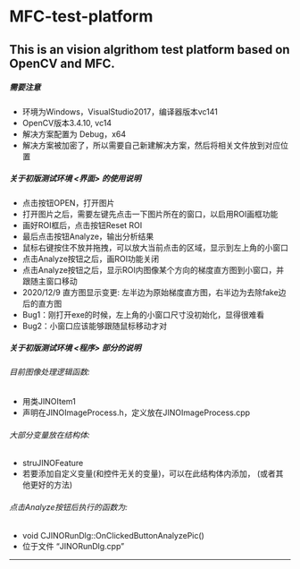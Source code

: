 # MFC-test-platform
This is an vision algrithom test platform based on OpenCV and MFC.
---------------------------------------------------------------
##### 需要注意
* 环境为Windows，VisualStudio2017，编译器版本vc141
* OpenCV版本3.4.10, vc14
* 解决方案配置为 Debug，x64
* 解决方案被加密了，所以需要自己新建解决方案，然后将相关文件放到对应位置

##### 关于初版测试环境 <界面> 的使用说明
* 点击按钮OPEN，打开图片
* 打开图片之后，需要左键先点击一下图片所在的窗口，以启用ROI画框功能
* 画好ROI框后，点击按钮Reset ROI
* 最后点击按钮Analyze，输出分析结果
* 鼠标右键按住不放并拖拽，可以放大当前点击的区域，显示到左上角的小窗口
* 点击Analyze按钮之后，画ROI功能关闭
* 点击Analyze按钮之后，显示ROI内图像某个方向的梯度直方图到小窗口，并跟随主窗口移动
* 2020/12/9 直方图显示变更: 左半边为原始梯度直方图，右半边为去除fake边后的直方图
* Bug1：刚打开exe的时候，左上角的小窗口尺寸没初始化，显得很难看
* Bug2：小窗口应该能够跟随鼠标移动才对

##### 关于初版测试环境 <程序> 部分的说明
###### 目前图像处理逻辑函数: 
 * 用类JINOItem1
 * 声明在JINOImageProcess.h，定义放在JINOImageProcess.cpp

###### 大部分变量放在结构体: 
 * struJINOFeature
 * 若要添加自定义变量(和控件无关的变量)，可以在此结构体内添加，
        (或者其他更好的方法)

###### 点击Analyze按钮后执行的函数为:
 * void CJINORunDlg::OnClickedButtonAnalyzePic()
 * 位于文件 “JINORunDlg.cpp”

-------------------------------------------------------------
